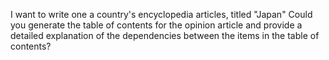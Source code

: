 I want to write one a country's encyclopedia articles, titled "Japan" Could you generate the table of contents for the opinion article and provide a detailed explanation of the dependencies between the items in the table of contents?